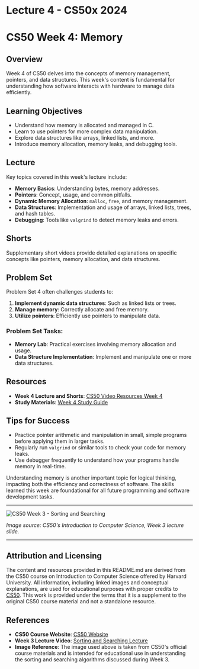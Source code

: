# Lecture 4 - CS50x 2024

# CS50 Week 4: Memory

## Overview
Week 4 of CS50 delves into the concepts of memory management, pointers, and data structures. This week's content is fundamental for understanding how software interacts with hardware to manage data efficiently.

## Learning Objectives
- Understand how memory is allocated and managed in C.
- Learn to use pointers for more complex data manipulation.
- Explore data structures like arrays, linked lists, and more.
- Introduce memory allocation, memory leaks, and debugging tools.

## Lecture
Key topics covered in this week's lecture include:
- **Memory Basics**: Understanding bytes, memory addresses.
- **Pointers**: Concept, usage, and common pitfalls.
- **Dynamic Memory Allocation**: `malloc`, `free`, and memory management.
- **Data Structures**: Implementation and usage of arrays, linked lists, trees, and hash tables.
- **Debugging**: Tools like `valgrind` to detect memory leaks and errors.

## Shorts
Supplementary short videos provide detailed explanations on specific concepts like pointers, memory allocation, and data structures.

## Problem Set
Problem Set 4 often challenges students to:
1. **Implement dynamic data structures**: Such as linked lists or trees.
2. **Manage memory**: Correctly allocate and free memory.
3. **Utilize pointers**: Efficiently use pointers to manipulate data.

### Problem Set Tasks:
- **Memory Lab**: Practical exercises involving memory allocation and usage.
- **Data Structure Implementation**: Implement and manipulate one or more data structures.

## Resources
- **Week 4 Lecture and Shorts**: [CS50 Video Resources Week 4](https://cs50.harvard.edu/x/2023/weeks/4/)
- **Study Materials**: [Week 4 Study Guide](https://study.cs50.net/)

## Tips for Success
- Practice pointer arithmetic and manipulation in small, simple programs before applying them in larger tasks.
- Regularly run `valgrind` or similar tools to check your code for memory leaks.
- Use debugger frequently to understand how your programs handle memory in real-time.


Understanding memory is another important topic for logical thinking, impacting both the efficiency and correctness of software. The skills learned this week are foundational for all future programming and software development tasks.


---


<!-- # `$TODO` -->

![CS50 Week 3 - Sorting and Searching](https://cs50.harvard.edu/x/2024/notes/3/cs50Week3Slide010.png)

*Image source: CS50's Introduction to Computer Science, Week 3 lecture slide.*

---


## Attribution and Licensing
The content and resources provided in this README.md are derived from the CS50 course on Introduction to Computer Science offered by Harvard University. All information, including linked images and conceptual explanations, are used for educational purposes with proper credits to [CS50](https://cs50.harvard.edu/x/2024/). This work is provided under the terms that it is a supplement to the original CS50 course material and not a standalone resource.

## References
- **CS50 Course Website**: [CS50 Website](https://cs50.harvard.edu/x/2024/)
- **Week 3 Lecture Video**: [Sorting and Searching Lecture](https://video.cs50.net/2024/fall/lectures/3)
- **Image Reference**: The image used above is taken from CS50's official course materials and is intended for educational use in understanding the sorting and searching algorithms discussed during Week 3.